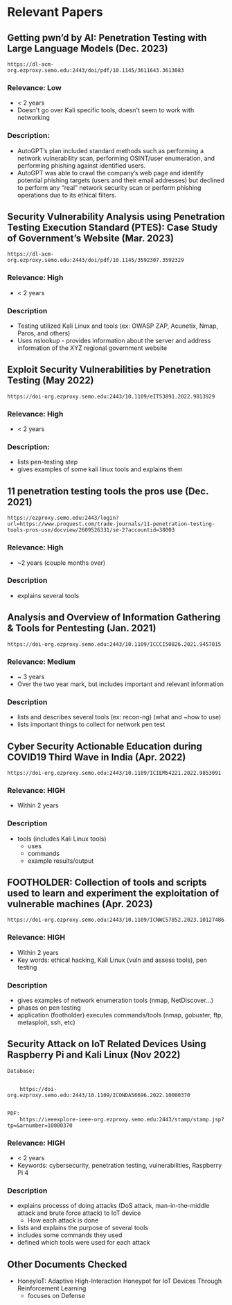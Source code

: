 # Relevant Papers

## Getting pwn’d by AI: Penetration Testing with Large Language Models (Dec. 2023)
	https://dl-acm-org.ezproxy.semo.edu:2443/doi/pdf/10.1145/3611643.3613083

### Relevance: Low
* < 2 years
* Doesn't go over Kali specific tools, doesn't seem to work with networking

### Description:
* AutoGPT’s plan included standard methods such as performing a network vulnerability scan, performing OSINT/user enumeration, and performing phishing against identified users.
* AutoGPT was able to crawl the company’s web page and identify potential phishing targets (users and their email addresses) but declined to perform any “real” network security scan or perform phishing operations due to its ethical filters. 

<!-- --------------------------------------------------------------------------------------------------------------------- -->


## Security Vulnerability Analysis using Penetration Testing Execution Standard (PTES): Case Study of Government’s Website (Mar. 2023)
	https://dl-acm-org.ezproxy.semo.edu:2443/doi/pdf/10.1145/3592307.3592329

### Relevance: High
* < 2 years

### Description
* Testing utilized Kali Linux and tools (ex: OWASP ZAP, Acunetix, Nmap, Paros, and others)
* Uses nslookup - provides information about the server and address information of the XYZ regional government website

<!-- --------------------------------------------------------------------------------------------------------------------- -->


## Exploit Security Vulnerabilities by Penetration Testing (May 2022)
	https://doi-org.ezproxy.semo.edu:2443/10.1109/eIT53891.2022.9813929
	
### Relevance: High
* < 2 years

### Description:
* lists pen-testing step
* gives examples of some kali linux tools and explains them

<!-- --------------------------------------------------------------------------------------------------------------------- -->


## 11 penetration testing tools the pros use (Dec. 2021)
	https://ezproxy.semo.edu:2443/login?url=https://www.proquest.com/trade-journals/11-penetration-testing-tools-pros-use/docview/2609526331/se-2?accountid=38003

### Relevance: High
* ~2 years (couple months over)

### Description
* explains several tools

<!-- --------------------------------------------------------------------------------------------------------------------- -->


## Analysis and Overview of Information Gathering & Tools for Pentesting (Jan. 2021)
	https://doi-org.ezproxy.semo.edu:2443/10.1109/ICCCI50826.2021.9457015
	
### Relevance: Medium 
* ~ 3 years
* Over the two year mark, but includes important and relevant information

### Description
* lists and describes several tools (ex: recon-ng) (what and ~how to use)
* lists important things to collect for network pen test

<!-- --------------------------------------------------------------------------------------------------------------------- -->


## Cyber Security Actionable Education during COVID19 Third Wave in India (Apr. 2022)
	https://doi-org.ezproxy.semo.edu:2443/10.1109/ICIEM54221.2022.9853091
	
### Relevance: **HIGH**
* Within 2 years

### Description
* tools (includes Kali Linux tools)
	* uses
	* commands
	* example results/output


<!-- --------------------------------------------------------------------------------------------------------------------- -->

## FOOTHOLDER: Collection of tools and scripts used to learn and experiment the exploitation of vulnerable machines (Apr. 2023)
	https://doi-org.ezproxy.semo.edu:2443/10.1109/ICNWC57852.2023.10127486

### Relevance: **HIGH**
* Within 2 years
* Key words: ethical hacking, Kali Linux (vuln and assess tools), pen testing

### Description
* gives examples of network enumeration tools (nmap, NetDiscover...)
* phases on pen testing
* application (footholder) executes commands/tools (nmap, gobuster, ftp, metasploit, ssh, etc)


<!-- --------------------------------------------------------------------------------------------------------------------- -->

## Security Attack on IoT Related Devices Using Raspberry Pi and Kali Linux (Nov 2022)
	Database: 
	
	
		https://doi-org.ezproxy.semo.edu:2443/10.1109/ICONDA56696.2022.10000370
	
	
	PDF: 
		https://ieeexplore-ieee-org.ezproxy.semo.edu:2443/stamp/stamp.jsp?tp=&arnumber=10000370

### Relevance: **HIGH**
* < 2 years
* Keywords: cybersecurity, penetration testing, vulnerabilities, Raspberry Pi 4

### Description
* explains processs of doing attacks (DoS attack, man-in-the-middle attack and brute force attack) to IoT device
	* How each attack is done
* lists and explains the purpose of several tools
* includes some commands they used
* defined which tools were used for each attack



<!-- --------------------------------------------------------------------------------------------------------------------- -->
<!-- --------------------------------------------------------------------------------------------------------------------- -->
<!-- --------------------------------------------------------------------------------------------------------------------- -->



## Other Documents Checked
* HoneyIoT: Adaptive High-Interaction Honeypot for IoT Devices	Through Reinforcement Learning
	* focuses on Defense
